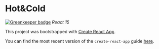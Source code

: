 # Hot&Cold

[![Greenkeeper badge](https://badges.greenkeeper.io/AkimaLunar/react-hot-cold.svg)](https://greenkeeper.io/)
_React 15_

This project was bootstrapped with [Create React App](https://github.com/facebookincubator/create-react-app).

You can find the most recent version of the `create-react-app` guide [here](https://github.com/facebookincubator/create-react-app/blob/master/packages/react-scripts/template/README.md).

